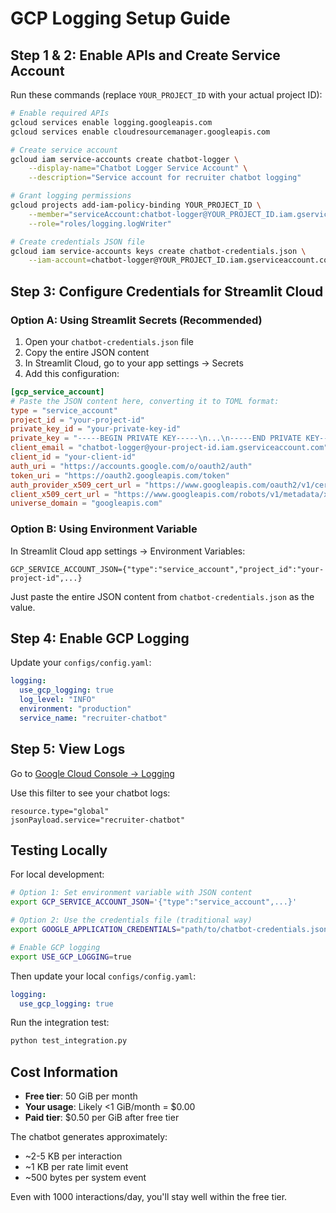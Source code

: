 # GCP Logging Setup Guide

## Step 1 & 2: Enable APIs and Create Service Account

Run these commands (replace `YOUR_PROJECT_ID` with your actual project ID):

```bash
# Enable required APIs
gcloud services enable logging.googleapis.com
gcloud services enable cloudresourcemanager.googleapis.com

# Create service account
gcloud iam service-accounts create chatbot-logger \
    --display-name="Chatbot Logger Service Account" \
    --description="Service account for recruiter chatbot logging"

# Grant logging permissions
gcloud projects add-iam-policy-binding YOUR_PROJECT_ID \
    --member="serviceAccount:chatbot-logger@YOUR_PROJECT_ID.iam.gserviceaccount.com" \
    --role="roles/logging.logWriter"

# Create credentials JSON file
gcloud iam service-accounts keys create chatbot-credentials.json \
    --iam-account=chatbot-logger@YOUR_PROJECT_ID.iam.gserviceaccount.com
```

## Step 3: Configure Credentials for Streamlit Cloud

### Option A: Using Streamlit Secrets (Recommended)

1. Open your `chatbot-credentials.json` file
2. Copy the entire JSON content
3. In Streamlit Cloud, go to your app settings → Secrets
4. Add this configuration:

```toml
[gcp_service_account]
# Paste the JSON content here, converting it to TOML format:
type = "service_account"
project_id = "your-project-id"
private_key_id = "your-private-key-id"
private_key = "-----BEGIN PRIVATE KEY-----\n...\n-----END PRIVATE KEY-----\n"
client_email = "chatbot-logger@your-project-id.iam.gserviceaccount.com"
client_id = "your-client-id"
auth_uri = "https://accounts.google.com/o/oauth2/auth"
token_uri = "https://oauth2.googleapis.com/token"
auth_provider_x509_cert_url = "https://www.googleapis.com/oauth2/v1/certs"
client_x509_cert_url = "https://www.googleapis.com/robots/v1/metadata/x509/chatbot-logger%40your-project-id.iam.gserviceaccount.com"
universe_domain = "googleapis.com"
```

### Option B: Using Environment Variable

In Streamlit Cloud app settings → Environment Variables:

```
GCP_SERVICE_ACCOUNT_JSON={"type":"service_account","project_id":"your-project-id",...}
```

Just paste the entire JSON content from `chatbot-credentials.json` as the value.

## Step 4: Enable GCP Logging

Update your `configs/config.yaml`:

```yaml
logging:
  use_gcp_logging: true
  log_level: "INFO"
  environment: "production"
  service_name: "recruiter-chatbot"
```

## Step 5: View Logs

Go to [Google Cloud Console → Logging](https://console.cloud.google.com/logs/query)

Use this filter to see your chatbot logs:
```
resource.type="global"
jsonPayload.service="recruiter-chatbot"
```

## Testing Locally

For local development:

```bash
# Option 1: Set environment variable with JSON content
export GCP_SERVICE_ACCOUNT_JSON='{"type":"service_account",...}'

# Option 2: Use the credentials file (traditional way)
export GOOGLE_APPLICATION_CREDENTIALS="path/to/chatbot-credentials.json"

# Enable GCP logging
export USE_GCP_LOGGING=true
```

Then update your local `configs/config.yaml`:
```yaml
logging:
  use_gcp_logging: true
```

Run the integration test:
```bash
python test_integration.py
```

## Cost Information

- **Free tier**: 50 GiB per month
- **Your usage**: Likely <1 GiB/month = $0.00
- **Paid tier**: $0.50 per GiB after free tier

The chatbot generates approximately:
- ~2-5 KB per interaction
- ~1 KB per rate limit event
- ~500 bytes per system event

Even with 1000 interactions/day, you'll stay well within the free tier.